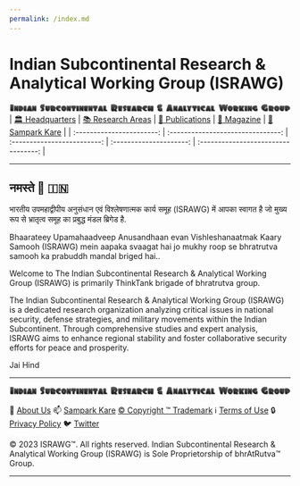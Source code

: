 ```yaml
---
permalink: /index.md
---
```


# **Indian Subcontinental Research & Analytical Working Group (ISRAWG)**

![ISRAWG Logo](israwg_logo.png)
| [🏛️ Headquarters](home.md) | [📚 Research Areas](aboutus/research.md) | [📝 Publications](publication/publications.md) | [📰 Magazine](magazine/magazine.md) | [📮 Sampark Kare](aboutus/sampark.md) |
| :-----------------------: | :-------------------------------: | :-------------------------: | :---------------------: | :---------------------------------: |

___

## **नमस्ते 🙏 🇮🇳**

भारतीय उपमहाद्वीपीय अनुसंधान एवं विश्लेषणात्मक कार्य समूह (ISRAWG) में आपका स्वागत है जो मुख्य रूप से भ्रातृत्व समूह का प्रबुद्ध मंडल ब्रिगेड है.

Bhaarateey Upamahaadveep Anusandhaan evan Vishleshanaatmak Kaary Samooh (ISRAWG) mein aapaka svaagat hai jo mukhy roop se bhratrutva samooh ka prabuddh mandal briged hai..

Welcome to The Indian Subcontinental Research & Analytical Working Group (ISRAWG) is primarily ThinkTank brigade of bhratrutva group.

The Indian Subcontinental Research & Analytical Working Group (ISRAWG) is a dedicated research organization analyzing critical issues in national security, defense strategies, and military movements within the Indian Subcontinent. Through comprehensive studies and expert analysis, ISRAWG aims to enhance regional stability and foster collaborative security efforts for peace and prosperity.

Jai Hind

___

![Indian Subcontinental Research & Analytical Working Group (ISRAWG)](israwg_logo.png)

📝 [About Us](aboutus/about.md) 📫 [Sampark Kare](aboutus/sampark.md) [© Copyright ™️ Trademark](aboutus/copyright&trademark.md) ℹ️ [Terms of Use](aboutus/termsofuse.md) 🔒 [Privacy Policy](aboutus/privacy&policy.md) 🐦 [Twitter](https://twitter.com/israwg_)

© 2023 ISRAWG™️. All rights reserved.
Indian Subcontinental Research & Analytical Working Group (ISRAWG) is Sole Proprietorship of bhrAtRutva™️ Group.

___
